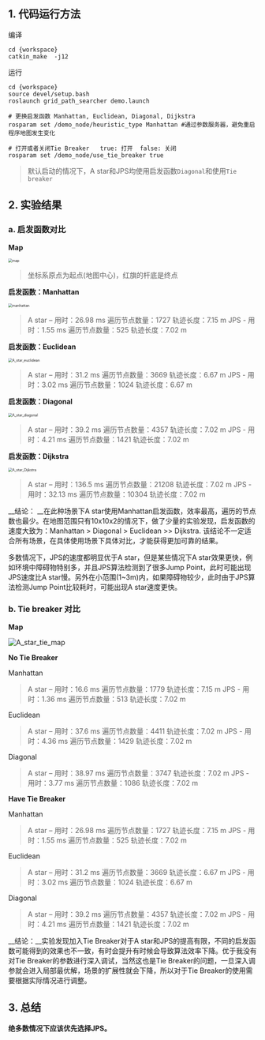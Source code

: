 ## 1. 代码运行方法

编译

```shell
cd {workspace}
catkin_make  -j12
```

运行

```shell	
cd {workspace}
source devel/setup.bash
roslaunch grid_path_searcher demo.launch

# 更换启发函数 Manhattan, Euclidean, Diagonal, Dijkstra
rosparam set /demo_node/heuristic_type Manhattan #通过参数服务器，避免重启程序地图发生变化

# 打开或者关闭Tie Breaker   true: 打开  false: 关闭
rosparam set /demo_node/use_tie_breaker true
```

> 默认启动的情况下，A star和JPS均使用启发函数`Diagonal`和使用`Tie breaker`

## 2. 实验结果

### a. 启发函数对比

__Map__

<img src="doc/map.png" alt="map" style="zoom:50%;" />

> 坐标系原点为起点(地图中心)，红旗的杆底是终点

__启发函数：Manhattan__

<img src="doc/manhattan.png" alt="manhattan" style="zoom:50%;" />

> A star – 用时：26.98 ms       遍历节点数量：1727      轨迹长度：7.15 m
>  JPS -   用时：1.55 ms       遍历节点数量：525      轨迹长度：7.02 m

__启发函数：Euclidean__

<img src="doc/euclidean.png" alt="A_star_euclidean" style="zoom:50%;" />

> A star – 用时：31.2 ms       遍历节点数量：3669      轨迹长度：6.67 m
>  JPS -   用时：3.02 ms       遍历节点数量：1024      轨迹长度：6.67 m

__启发函数：Diagonal__ 

<img src="doc/diagonal.png" alt="A_star_diagonal" style="zoom:50%;" />

> A star – 用时：39.2 ms       遍历节点数量：4357      轨迹长度：7.02 m
>  JPS -   用时：4.21 ms       遍历节点数量：1421     轨迹长度：7.02 m

__启发函数：Dijkstra__ 

<img src="doc/no_heuristic.png" alt="A_star_Dijkstra" style="zoom:50%;" />

>  A star – 用时：136.5 ms       遍历节点数量：21208      轨迹长度：7.02 m
>   JPS -   用时：32.13 ms       遍历节点数量：10304     轨迹长度：7.02 m

__结论： __在此种场景下A star使用Manhattan启发函数，效率最高，遍历的节点数也最少。在地图范围只有10x10x2的情况下，做了少量的实验发现，启发函数的速度大致为：Manhattan > Diagonal > Euclidean >> Dijkstra. 该结论不一定适合所有场景，在具体使用场景下具体对比，才能获得更加可靠的结果。

多数情况下，JPS的速度都明显优于A star，但是某些情况下A star效果更快，例如环境中障碍物特别多，并且JPS算法检测到了很多Jump Point，此时可能出现JPS速度比A star慢。另外在小范围(1~3m)内，如果障碍物较少，此时由于JPS算法检测Jump Point比较耗时，可能出现A star速度更快。

### b. Tie breaker 对比

__Map__

![A_star_tie_map](doc/A_star_tie_map.png)

__No Tie Breaker__

Manhattan

> A star – 用时：16.6 ms       遍历节点数量：1779      轨迹长度：7.15 m
>  JPS -   用时：1.36 ms       遍历节点数量：513     轨迹长度：7.02 m

Euclidean

>A star – 用时：37.6 ms       遍历节点数量：4411      轨迹长度：7.02 m
> JPS -   用时：4.36 ms       遍历节点数量：1429     轨迹长度：7.02 m

Diagonal

>A star – 用时：38.97 ms       遍历节点数量：3747      轨迹长度：7.02 m
> JPS -   用时：3.77 ms       遍历节点数量：1086     轨迹长度：7.02 m

__Have Tie Breaker__

Manhattan

> A star – 用时：26.98 ms       遍历节点数量：1727      轨迹长度：7.15 m
>  JPS -   用时：1.55 ms       遍历节点数量：525      轨迹长度：7.02 m

Euclidean

>A star – 用时：31.2 ms       遍历节点数量：3669      轨迹长度：6.67 m
> JPS -   用时：3.02 ms       遍历节点数量：1024      轨迹长度：6.67 m

Diagonal

>A star – 用时：39.2 ms       遍历节点数量：4357      轨迹长度：7.02 m
> JPS -   用时：4.21 ms       遍历节点数量：1421     轨迹长度：7.02 m

__结论：__实验发现加入Tie Breaker对于A star和JPS的提高有限，不同的启发函数可能得到的效果也不一致，有时会提升有时候会导致算法效率下降。优于我没有对Tie Breaker的参数进行深入调试，当然这也是Tie Breaker的问题，一旦深入调参就会进入局部最优解，场景的扩展性就会下降，所以对于Tie Breaker的使用需要根据实际情况进行调整。

## 3. 总结

__绝多数情况下应该优先选择JPS。__